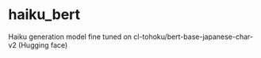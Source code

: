 # haiku_bert
Haiku generation model fine tuned on cl-tohoku/bert-base-japanese-char-v2 (Hugging face)

